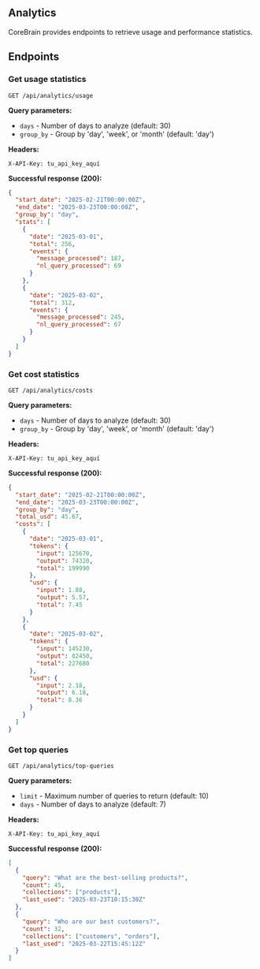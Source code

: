 ## Analytics

CoreBrain provides endpoints to retrieve usage and performance statistics.

## Endpoints

### Get usage statistics

```
GET /api/analytics/usage
```

**Query parameters:**
- `days` - Number of days to analyze (default: 30)
- `group_by` - Group by 'day', 'week', or 'month' (default: 'day')

**Headers:**
```
X-API-Key: tu_api_key_aquí
```

**Successful response (200):**
```json
{
  "start_date": "2025-02-21T00:00:00Z",
  "end_date": "2025-03-23T00:00:00Z",
  "group_by": "day",
  "stats": [
    {
      "date": "2025-03-01",
      "total": 256,
      "events": {
        "message_processed": 187,
        "nl_query_processed": 69
      }
    },
    {
      "date": "2025-03-02",
      "total": 312,
      "events": {
        "message_processed": 245,
        "nl_query_processed": 67
      }
    }
  ]
}
```

### Get cost statistics

```
GET /api/analytics/costs
```

**Query parameters:**
- `days` - Number of days to analyze (default: 30)
- `group_by` - Group by 'day', 'week', or 'month' (default: 'day')

**Headers:**
```
X-API-Key: tu_api_key_aquí
```

**Successful response (200):**
```json
{
  "start_date": "2025-02-21T00:00:00Z",
  "end_date": "2025-03-23T00:00:00Z",
  "group_by": "day",
  "total_usd": 45.67,
  "costs": [
    {
      "date": "2025-03-01",
      "tokens": {
        "input": 125670,
        "output": 74320,
        "total": 199990
      },
      "usd": {
        "input": 1.88,
        "output": 5.57,
        "total": 7.45
      }
    },
    {
      "date": "2025-03-02",
      "tokens": {
        "input": 145230,
        "output": 82450,
        "total": 227680
      },
      "usd": {
        "input": 2.18,
        "output": 6.18,
        "total": 8.36
      }
    }
  ]
}
```

### Get top queries

```
GET /api/analytics/top-queries
```

**Query parameters:**
- `limit` - Maximum number of queries to return (default: 10)
- `days` - Number of days to analyze (default: 7)

**Headers:**
```
X-API-Key: tu_api_key_aquí
```

**Successful response (200):**
```json
[
  {
    "query": "What are the best-selling products?",
    "count": 45,
    "collections": ["products"],
    "last_used": "2025-03-23T10:15:30Z"
  },
  {
    "query": "Who are our best customers?",
    "count": 32,
    "collections": ["customers", "orders"],
    "last_used": "2025-03-22T15:45:12Z"
  }
]
```